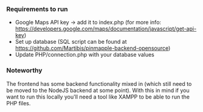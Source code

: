 ### Requirements to run

- Google Maps API key -> add it to index.php (for more info: https://developers.google.com/maps/documentation/javascript/get-api-key)
- Set up database (SQL script can be found at https://github.com/Martibis/pinmapple-backend-opensource)
- Update PHP/connection.php with your database values

### Noteworthy

The frontend has some backend functionality mixed in (which still need to be moved to the NodeJS backend at some point). With this in mind if you want to run this locally you'll need a tool like XAMPP to be able to run the PHP files.
